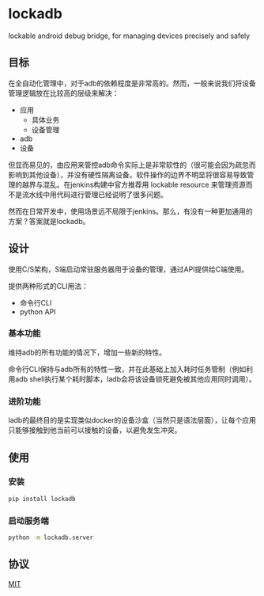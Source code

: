 # lockadb

lockable android debug bridge, for managing devices precisely and safely

## 目标

在全自动化管理中，对于adb的依赖程度是非常高的。然而，一般来说我们将设备管理逻辑放在比较高的层级来解决：

- 应用
    - 具体业务
    - 设备管理
- adb
- 设备

但显而易见的，由应用来管控adb命令实际上是非常软性的（很可能会因为疏忽而影响到其他设备），并没有硬性隔离设备。软件操作的边界不明显将很容易导致管理的越界与混乱。在jenkins构建中官方推荐用 lockable resource 来管理资源而不是流水线中用代码进行管理已经说明了很多问题。

然而在日常开发中，使用场景远不局限于jenkins。那么，有没有一种更加通用的方案？答案就是lockadb。

## 设计

使用C/S架构，S端启动常驻服务器用于设备的管理，通过API提供给C端使用。

提供两种形式的CLI用法：

- 命令行CLI
- python API

### 基本功能

维持adb的所有功能的情况下，增加一些新的特性。

命令行CLI保持与adb所有的特性一致，并在此基础上加入耗时任务管制（例如利用adb shell执行某个耗时脚本，ladb会将该设备锁死避免被其他应用同时调用）。

### 进阶功能

ladb的最终目的是实现类似docker的设备沙盒（当然只是语法层面），让每个应用只能够接触到他当前可以接触的设备，以避免发生冲突。

## 使用

### 安装

```bash
pip install lockadb
```

### 启动服务端

```bash
python -m lockadb.server
```

## 协议

[MIT](LICENSE)
